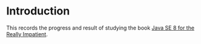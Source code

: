 
# Introduction

This records the progress and result of studying the book [Java SE 8 for the Really Impatient](http://horstmann.com/java8/).


